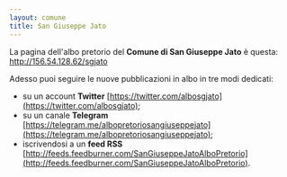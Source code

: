 ```yaml
---
layout: comune
title: San Giuseppe Jato
---
```


La pagina dell'albo pretorio del **Comune di San Giuseppe Jato** è questa: http://156.54.128.62/sgjato

Adesso puoi seguire le nuove pubblicazioni in albo in tre modi dedicati:

* su un account **Twitter** [https://twitter.com/albosgjato](https://twitter.com/albosgjato);
* su un canale **Telegram** [https://telegram.me/albopretoriosangiuseppejato](https://telegram.me/albopretoriosangiuseppejato);
* iscrivendosi a un **feed RSS** [http://feeds.feedburner.com/SanGiuseppeJatoAlboPretorio](http://feeds.feedburner.com/SanGiuseppeJatoAlboPretorio).
